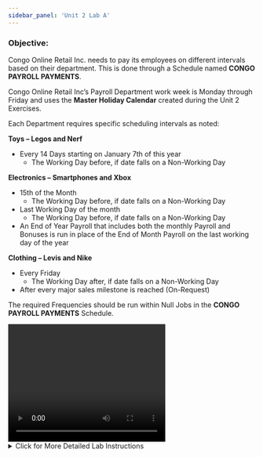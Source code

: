 ```yaml
---
sidebar_panel: 'Unit 2 Lab A'
---
```


### Objective: 

Congo Online Retail Inc. needs to pay its employees on different intervals based on their department. This is done through a Schedule named **CONGO PAYROLL PAYMENTS**.

Congo Online Retail Inc’s Payroll Department work week is Monday through Friday and uses the **Master Holiday Calendar** created during the Unit 2 Exercises.  

Each Department requires specific scheduling intervals as noted:

**Toys – Legos and Nerf**

  *	Every 14 Days starting on January 7th of this year
    * The Working Day before, if date falls on a Non-Working Day  

**Electronics – Smartphones and Xbox**

  * 15th of the Month
    * The Working Day before, if date falls on a Non-Working Day
  *	Last Working Day of the month
    * The Working Day before, if date falls on a Non-Working Day
  *	An End of Year Payroll that includes both the monthly Payroll and Bonuses is run in place of the End of Month Payroll on the last working day of the year  

**Clothing – Levis and Nike**  

  *	Every Friday
    * The Working Day after, if date falls on a Non-Working Day
  *	After every major sales milestone is reached (On-Request)  

The required Frequencies should be run within Null Jobs in the **CONGO PAYROLL PAYMENTS** Schedule.

<div>
<video width="320" height="240" controls>
  <source src="videobasic/U2LabA.mp4" type="video/mp4"></source>
Your browser does not support the video tag.
</video>
</div>

<details>

<summary>Click for More Detailed Lab Instructions</summary>

**Lab Instructions**:    

:::note
USE NULL JOB TYPE FOR ALL JOBS IN THIS LAB
:::

*	Create a Schedule named **Congo Payroll Payments**
*	Monday through Friday are working days
*	The **Master Holiday Calendar** is used
*	Auto-build the Schedule 7 days in advance for 1 day
*	Auto-delete the Schedule for 7 days
*	Add Documentation for the Schedule 

*	Four Null Jobs will be created:

*	**Toys** will need **one Job** with **one Frequency**

*	**Electronics** will need **two Jobs**  
  *	Job 1 - **three Frequencies** 
  *	Job 2 - **one Frequency**

*	**Clothing** will need **one Job** with **two Frequencies**

*	Tag all Jobs according to the product (**Toys**, **Electronics** and **Clothing**)

Upon completion, the “**Forecast All**” results will look like the following:

#### Toys

<a href="imgbasic/268.png" target="_blank"><img src="imgbasic/268.png" width="300"></img></a>


#### Electronics - Not End of Year

<a href="imgbasic/269.png" target="_blank"><img src="imgbasic/269.png" width="300"></img></a>


#### Electronics - End of Year

<a href="imgbasic/270.png" target="_blank"><img src="imgbasic/270.png" width="300"></img></a>


#### Clothing

<a href="imgbasic/271.png" target="_blank"><img src="imgbasic/271.png" width="300"></img></a>  

<a href="imgbasic/272.png" target="_blank"><img src="imgbasic/272.png" width="250"></img></a>

###### (Click Images to Enlarge)

</details>